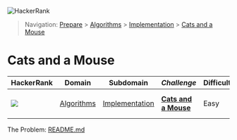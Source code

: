 ![HackerRank](../../../../assets/logo-black.svg?raw=true)
> Navigation: [Prepare](https://www.hackerrank.com/dashboard) > [Algorithms](https://www.hackerrank.com/domains/algorithms) > 
[Implementation](https://www.hackerrank.com/domains/algorithms/implementation) > [Cats and a Mouse](https://www.hackerrank.com/challenges/cats-and-a-mouse/)
# Cats and a Mouse
| HackerRank | Domain | Subdomain | *Challenge* | Difficulty | Skills |
| ---------- | ------ | --------- | ----------- | ---------- | ------ |
| <a href="https://www.hackerrank.com/dashboard"><img src="../../../../assets/favicon.png?raw=true" /></a> | [Algorithms](https://www.hackerrank.com/domains/algorithms) | [Implementation](https://www.hackerrank.com/domains/algorithms/implementation) | **[Cats and a Mouse](https://www.hackerrank.com/challenges/cats-and-a-mouse/problem)** | Easy | Problem Solving (Basic) |

The Problem: [README.md](README.md)
